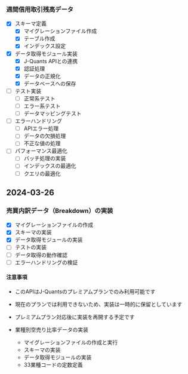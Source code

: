 ### 週間信用取引残高データ
- [x] スキーマ定義
  - [x] マイグレーションファイル作成
  - [x] テーブル作成
  - [x] インデックス設定
- [x] データ取得モジュール実装
  - [x] J-Quants APIとの連携
  - [x] 認証処理
  - [x] データの正規化
  - [x] データベースへの保存
- [ ] テスト実装
  - [ ] 正常系テスト
  - [ ] エラー系テスト
  - [ ] データマッピングテスト
- [ ] エラーハンドリング
  - [ ] APIエラー処理
  - [ ] データの欠損処理
  - [ ] 不正な値の処理
- [ ] パフォーマンス最適化
  - [ ] バッチ処理の実装
  - [ ] インデックスの最適化
  - [ ] クエリの最適化

## 2024-03-26

### 売買内訳データ（Breakdown）の実装
- [x] マイグレーションファイルの作成
- [x] スキーマの実装
- [x] データ取得モジュールの実装
- [ ] テストの実装
- [ ] データ取得の動作確認
- [ ] エラーハンドリングの検証

#### 注意事項
- このAPIはJ-Quantsのプレミアムプランでのみ利用可能です
- 現在のプランでは利用できないため、実装は一時的に保留としています
- プレミアムプラン対応後に実装を再開する予定です

- 業種別空売り比率データの実装
  - マイグレーションファイルの作成と実行
  - スキーマの実装
  - データ取得モジュールの実装
  - 33業種コードの定数定義 